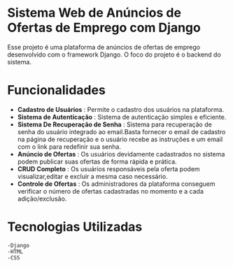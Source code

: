 # Sistema Web de Anúncios de Ofertas de Emprego com Django

Esse projeto é uma plataforma de anúncios de ofertas de emprego desenvolvido com o framework Django.
O foco do projeto é o backend do sistema.

# Funcionalidades

- **Cadastro de Usuários** : Permite o cadastro dos usuários na plataforma.
- **Sistema de Autenticação** : Sistema de autenticação simples e eficiente.
- **Sistema De Recuperação de Senha** : Sistema para recuperação de senha do usuário integrado ao email.Basta fornecer o email de cadastro na página de recuperação e o usuário recebe as instruções e um email com o link para redefinir sua senha.
- **Anúncio de Ofertas** : Os usuários devidamente cadastrados no sistema podem publicar suas ofertas de forma rápida e prática.
- **CRUD Completo** : Os usuários responsáveis pela oferta podem visualizar,editar e excluir a mesma caso necessário.
- **Controle de Ofertas** : Os administradores da plataforma conseguem verificar o número de ofertas cadastradas no momento e a cada adição/exclusão.

# Tecnologias Utilizadas

    -Django
    -HTML
    -CSS
